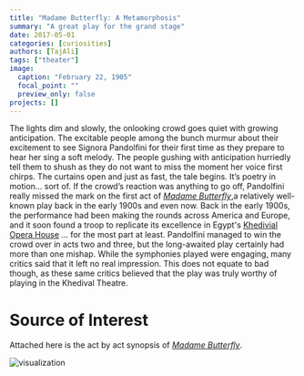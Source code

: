 ```yaml
---
title: "Madame Butterfly: A Metamorphosis"
summary: "A great play for the grand stage"
date: 2017-05-01
categories: [curiosities]
authors: [TajAli]
tags: ["theater"]
image:
  caption: "February 22, 1905"
  focal_point: ""
  preview_only: false
projects: []
---
```

The lights dim and slowly, the onlooking crowd goes quiet with growing anticipation. The excitable people among the bunch murmur about their excitement to see Signora Pandolfini for their first time as they prepare to hear her sing a soft melody. The people gushing with anticipation hurriedly tell them to shush as they do not want to miss the moment her voice first chirps. The curtains open and just as fast, the tale begins. It’s poetry in motion… sort of. If the crowd’s reaction was anything to go off, Pandolfini really missed the mark on the first act of *[Madame Butterfly](http://www.musicwithease.com/puccini-butterfly-story.html)*,a relatively well-known play back in the early 1900s and even now. Back in the early 1900s, the performance had been making the rounds across America and Europe, and it soon found a troop to replicate its excellence in Egypt's [Khedivial Opera House](http://www.cairoopera.org/history.php?lan=En) … for the most part at least. Pandolfini managed to win the crowd over in acts two and three, but the long-awaited play certainly had more than one mishap. While the symphonies played were engaging, many critics said that it left no real impression. This does not equate to bad though, as these same critics believed that the play was truly worthy of playing in the Khedival Theatre.

# Source of Interest
 Attached here is the act by act synopsis of [*Madame
 Butterfly*](http://www.columbia.edu/itc/music/NYCO/butterfly/synopsis.html).

![visualization](MadameB2.jpg)
